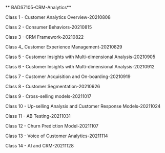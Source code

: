 ** BADS7105-CRM-Analytics**
 
 Class 1 - Customer Analytics Overview-20210808
 
 Class 2 - Consumer Behaviors-20210815
 
 Class 3 - CRM Framework-20210822
 
 Class 4_ Customer Experience Management-20210829
 
 Class 5 - Customer Insights with Multi-dimensional Analysis-20210905
 
 Class 6 - Customer Insights with Multi-dimensional Analysis-20210912
 
 Class 7 - Customer Acquisition and On-boarding-20210919
 
 Class 8 - Customer Segmentation-20210926
 
 Class 9 - Cross-selling models-20211017
 
 Class 10 - Up-selling Analysis and Customer Response Models-20211024
 
 Class 11 - AB Testing-20211031 
 
 Class 12 - Churn Prediction Model-20211107
 
 Class 13 - Voice of Customer Analytics-20211114
 
 Class 14 - AI and CRM-20211128
